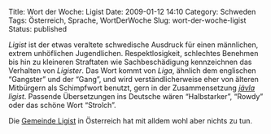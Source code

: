 Title: Wort der Woche: Ligist
Date: 2009-01-12 14:10
Category: Schweden
Tags: Österreich, Sprache, WortDerWoche
Slug: wort-der-woche-ligist
Status: published

*Ligist* ist der etwas veraltete schwedische Ausdruck für einen
männlichen, extrem unhöflichen Jugendlichen. Respektlosigkeit,
schlechtes Benehmen bis hin zu kleineren Straftaten wie Sachbeschädigung
kennzeichnen das Verhalten von *Ligister*. Das Wort kommt von *Liga*,
ähnlich dem englischen “Gangster” und der “Gang”, und wird
verständlicherweise eher von älteren Mitbürgern als Schimpfwort benutzt,
gern in der Zusammensetzung
*[jävla](http://www.fiket.de/2006/09/17/wort-der-woche-naemenvafan/)
ligist*. Passende Übersetzungen ins Deutsche wären “Halbstarker”,
“Rowdy” oder das schöne Wort “Strolch”.

Die [Gemeinde Ligist](http://www.ligist.at/) in Österreich hat mit
alldem wohl aber nichts zu tun.

